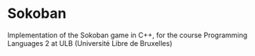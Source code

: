 # Sokoban
Implementation of the Sokoban game in C++, for the course Programming Languages 2 at ULB (Université Libre de Bruxelles) 
